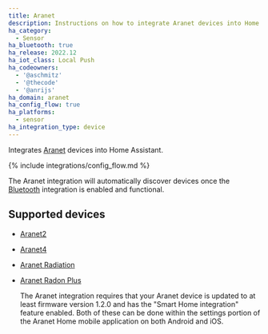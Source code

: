 ```yaml
---
title: Aranet
description: Instructions on how to integrate Aranet devices into Home Assistant.
ha_category:
  - Sensor
ha_bluetooth: true
ha_release: 2022.12
ha_iot_class: Local Push
ha_codeowners:
  - '@aschmitz'
  - '@thecode'
  - '@anrijs'
ha_domain: aranet
ha_config_flow: true
ha_platforms:
  - sensor
ha_integration_type: device
---
```


Integrates [Aranet](https://aranet.com/) devices into Home Assistant.

{% include integrations/config_flow.md %}

The Aranet integration will automatically discover devices once the [Bluetooth](/integrations/bluetooth) integration is enabled and functional.

## Supported devices

- [Aranet2](https://aranet.com/products/aranet2/)
- [Aranet4](https://aranet.com/products/aranet4/)
- [Aranet Radiation](https://aranet.com/products/aranet-radiation-sensor/)
- [Aranet Radon Plus](https://aranet.com/products/aranet-radon-sensor)

  The Aranet integration requires that your Aranet device is updated to at least firmware version 1.2.0 and has the "Smart Home integration" feature enabled. Both of these can be done within the settings portion of the Aranet Home mobile application on both Android and iOS.
